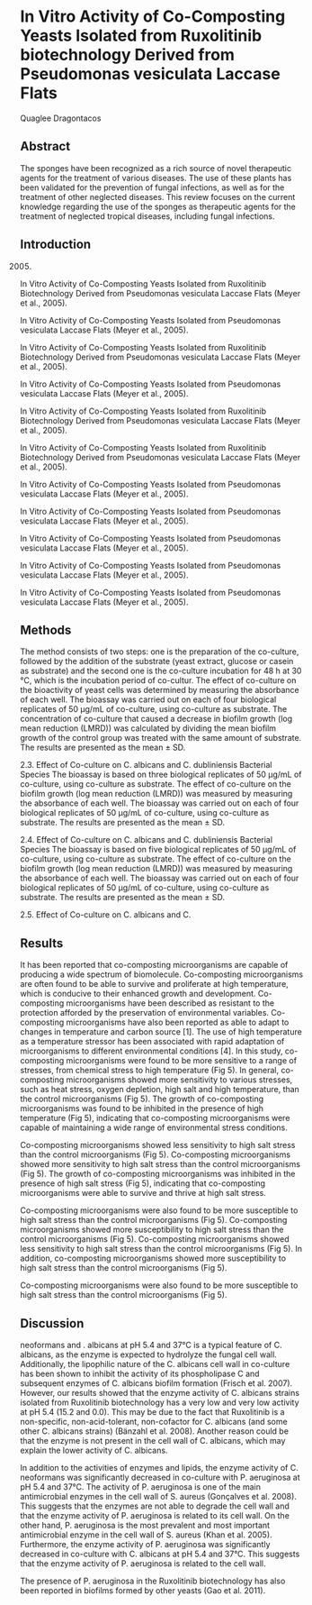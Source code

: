 # In Vitro Activity of Co-Composting Yeasts Isolated from Ruxolitinib biotechnology Derived from Pseudomonas vesiculata Laccase Flats
Quaglee Dragontacos


## Abstract
The sponges have been recognized as a rich source of novel therapeutic agents for the treatment of various diseases. The use of these plants has been validated for the prevention of fungal infections, as well as for the treatment of other neglected diseases. This review focuses on the current knowledge regarding the use of the sponges as therapeutic agents for the treatment of neglected tropical diseases, including fungal infections.


## Introduction
 2005.

In Vitro Activity of Co-Composting Yeasts Isolated from Ruxolitinib Biotechnology Derived from Pseudomonas vesiculata Laccase Flats (Meyer et al., 2005).

In Vitro Activity of Co-Composting Yeasts Isolated from Pseudomonas vesiculata Laccase Flats (Meyer et al., 2005).

In Vitro Activity of Co-Composting Yeasts Isolated from Ruxolitinib Biotechnology Derived from Pseudomonas vesiculata Laccase Flats (Meyer et al., 2005).

In Vitro Activity of Co-Composting Yeasts Isolated from Pseudomonas vesiculata Laccase Flats (Meyer et al., 2005).

In Vitro Activity of Co-Composting Yeasts Isolated from Ruxolitinib Biotechnology Derived from Pseudomonas vesiculata Laccase Flats (Meyer et al., 2005).

In Vitro Activity of Co-Composting Yeasts Isolated from Ruxolitinib Biotechnology Derived from Pseudomonas vesiculata Laccase Flats (Meyer et al., 2005).

In Vitro Activity of Co-Composting Yeasts Isolated from Pseudomonas vesiculata Laccase Flats (Meyer et al., 2005).

In Vitro Activity of Co-Composting Yeasts Isolated from Pseudomonas vesiculata Laccase Flats (Meyer et al., 2005).

In Vitro Activity of Co-Composting Yeasts Isolated from Pseudomonas vesiculata Laccase Flats (Meyer et al., 2005).

In Vitro Activity of Co-Composting Yeasts Isolated from Pseudomonas vesiculata Laccase Flats (Meyer et al., 2005).

In Vitro Activity of Co-Composting Yeasts Isolated from Pseudomonas vesiculata Laccase Flats (Meyer et al., 2005).


## Methods
The method consists of two steps: one is the preparation of the co-culture, followed by the addition of the substrate (yeast extract, glucose or casein as substrate) and the second one is the co-culture incubation for 48 h at 30 °C, which is the incubation period of co-cultur. The effect of co-culture on the bioactivity of yeast cells was determined by measuring the absorbance of each well. The bioassay was carried out on each of four biological replicates of 50 µg/mL of co-culture, using co-culture as substrate. The concentration of co-culture that caused a decrease in biofilm growth (log mean reduction (LMRD)) was calculated by dividing the mean biofilm growth of the control group was treated with the same amount of substrate. The results are presented as the mean ± SD.

2.3. Effect of Co-culture on C. albicans and C. dubliniensis Bacterial Species
The bioassay is based on three biological replicates of 50 µg/mL of co-culture, using co-culture as substrate. The effect of co-culture on the biofilm growth (log mean reduction (LMRD)) was measured by measuring the absorbance of each well. The bioassay was carried out on each of four biological replicates of 50 µg/mL of co-culture, using co-culture as substrate. The results are presented as the mean ± SD.

2.4. Effect of Co-culture on C. albicans and C. dubliniensis Bacterial Species
The bioassay is based on five biological replicates of 50 µg/mL of co-culture, using co-culture as substrate. The effect of co-culture on the biofilm growth (log mean reduction (LMRD)) was measured by measuring the absorbance of each well. The bioassay was carried out on each of four biological replicates of 50 µg/mL of co-culture, using co-culture as substrate. The results are presented as the mean ± SD.

2.5. Effect of Co-culture on C. albicans and C.


## Results
It has been reported that co-composting microorganisms are capable of producing a wide spectrum of biomolecule. Co-composting microorganisms are often found to be able to survive and proliferate at high temperature, which is conducive to their enhanced growth and development. Co-composting microorganisms have been described as resistant to the protection afforded by the preservation of environmental variables. Co-composting microorganisms have also been reported as able to adapt to changes in temperature and carbon source [1]. The use of high temperature as a temperature stressor has been associated with rapid adaptation of microorganisms to different environmental conditions [4]. In this study, co-composting microorganisms were found to be more sensitive to a range of stresses, from chemical stress to high temperature (Fig 5). In general, co-composting microorganisms showed more sensitivity to various stresses, such as heat stress, oxygen depletion, high salt and high temperature, than the control microorganisms (Fig 5). The growth of co-composting microorganisms was found to be inhibited in the presence of high temperature (Fig 5), indicating that co-composting microorganisms were capable of maintaining a wide range of environmental stress conditions.

Co-composting microorganisms showed less sensitivity to high salt stress than the control microorganisms (Fig 5). Co-composting microorganisms showed more sensitivity to high salt stress than the control microorganisms (Fig 5). The growth of co-composting microorganisms was inhibited in the presence of high salt stress (Fig 5), indicating that co-composting microorganisms were able to survive and thrive at high salt stress.

Co-composting microorganisms were also found to be more susceptible to high salt stress than the control microorganisms (Fig 5). Co-composting microorganisms showed more susceptibility to high salt stress than the control microorganisms (Fig 5). Co-composting microorganisms showed less sensitivity to high salt stress than the control microorganisms (Fig 5). In addition, co-composting microorganisms showed more susceptibility to high salt stress than the control microorganisms (Fig 5).

Co-composting microorganisms were also found to be more susceptible to high salt stress than the control microorganisms (Fig 5).


## Discussion
neoformans and . albicans at pH 5.4 and 37°C is a typical feature of C. albicans, as the enzyme is expected to hydrolyze the fungal cell wall. Additionally, the lipophilic nature of the C. albicans cell wall in co-culture has been shown to inhibit the activity of its phospholipase C and subsequent enzymes of C. albicans biofilm formation (Frisch et al. 2007). However, our results showed that the enzyme activity of C. albicans strains isolated from Ruxolitinib biotechnology has a very low and very low activity at pH 5.4 (15.2 and 0.0). This may be due to the fact that Ruxolitinib is a non-specific, non-acid-tolerant, non-cofactor for C. albicans (and some other C. albicans strains) (Bänzahl et al. 2008). Another reason could be that the enzyme is not present in the cell wall of C. albicans, which may explain the lower activity of C. albicans.

In addition to the activities of enzymes and lipids, the enzyme activity of C. neoformans was significantly decreased in co-culture with P. aeruginosa at pH 5.4 and 37°C. The activity of P. aeruginosa is one of the main antimicrobial enzymes in the cell wall of S. aureus (Gonçalves et al. 2008). This suggests that the enzymes are not able to degrade the cell wall and that the enzyme activity of P. aeruginosa is related to its cell wall. On the other hand, P. aeruginosa is the most prevalent and most important antimicrobial enzyme in the cell wall of S. aureus (Khan et al. 2005). Furthermore, the enzyme activity of P. aeruginosa was significantly decreased in co-culture with C. albicans at pH 5.4 and 37°C. This suggests that the enzyme activity of P. aeruginosa is related to the cell wall.

The presence of P. aeruginosa in the Ruxolitinib biotechnology has also been reported in biofilms formed by other yeasts (Gao et al. 2011).
